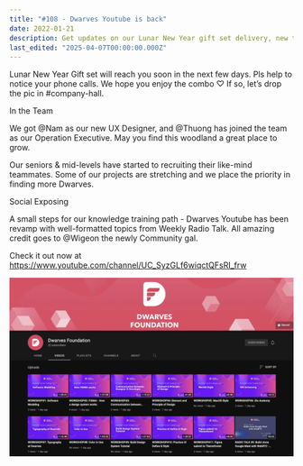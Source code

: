 ```yaml
---
title: "#108 - Dwarves Youtube is back"
date: 2022-01-21
description: Get updates on our Lunar New Year gift set delivery, new team members, recruitment, and explore our revamped Dwarves YouTube channel for knowledge training.
last_edited: "2025-04-07T00:00:00.000Z"
---
```


Lunar New Year Gift set will reach you soon in the next few days. Pls help to notice your phone calls. We hope you enjoy the combo ♡ If so, let’s drop the pic in #company-hall.

In the Team

We got @Nam as our new UX Designer, and @Thuong has joined the team as our Operation Executive. May you find this woodland a great place to grow.

Our seniors & mid-levels have started to recruiting their like-mind teammates. Some of our projects are stretching and we place the priority in finding more Dwarves.

Social Exposing

A small steps for our knowledge training path - Dwarves Youtube has been revamp with well-formatted topics from Weekly Radio Talk. All amazing credit goes to @Wigeon the newly Community gal.

Check it out now at <https://www.youtube.com/channel/UC_SyzGLf6wiqctQFsRI_frw>

![](assets/notion-image-1744007390080-cy16l.webp)
